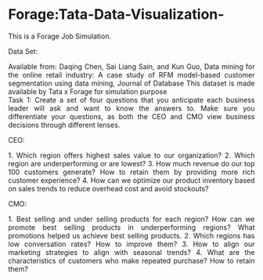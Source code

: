 # Forage:Tata-Data-Visualization-

This is a Forage Job Simulation.

Data Set:
<div align="justify">Available from: Daqing Chen, Sai Liang Sain, and Kun Guo, Data mining for the online retail industry: A case study of RFM model-based customer segmentation using data mining, Journal of Database
This dataset is made available by Tata x Forage for simulation purpose</div>


<div align="justify">Task 1: Create a set of four questions that you anticipate each business leader will ask and want to know the answers to. Make sure you differentiate your questions, as both the CEO and CMO view business decisions through different lenses.</div>

CEO:
<div align="justify">
1. Which region offers highest sales value to our organization?
2. Which region are underperforming or are lowest?
3. How much revenue do our top 100 customers generate? How to retain them by providing more rich customer experience?
4. How can we optimize our product inventory based on sales trends to reduce overhead cost and avoid stockouts?
</div>

CMO:
<div align="justify">
1. Best selling and under selling products for each region? How can we promote best selling products in underperforming regions? What promotions helped us achieve best selling products. 
2. Which regions has low conversation rates? How to improve them?
3. How to align our marketing strategies to align with seasonal trends?
4. What are the characteristics of customers who make repeated purchase? How to retain them?
</div>
